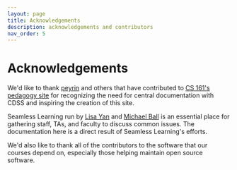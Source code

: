 ```yaml
---
layout: page
title: Acknowledgements
description: acknowledgements and contributors
nav_order: 5
---
```


# Acknowledgements

We'd like to thank [peyrin](https://github.com/peyrin) and others that have contributed to [CS 161's pedagogy site](https://pedagogy.cs161.org/) for recognizing the need for central documentation with CDSS and inspiring the creation of this site.

Seamless Learning run by [Lisa Yan](https://github.com/yanlisa) and [Michael Ball](https://github.com/cycomachead) is an essential place for gathering staff, TAs, and faculty to discuss common issues. The documentation here is a direct result of Seamless Learning's efforts.

We'd also like to thank all of the contributors to the software that our courses depend on, especially those helping maintain open source software.
